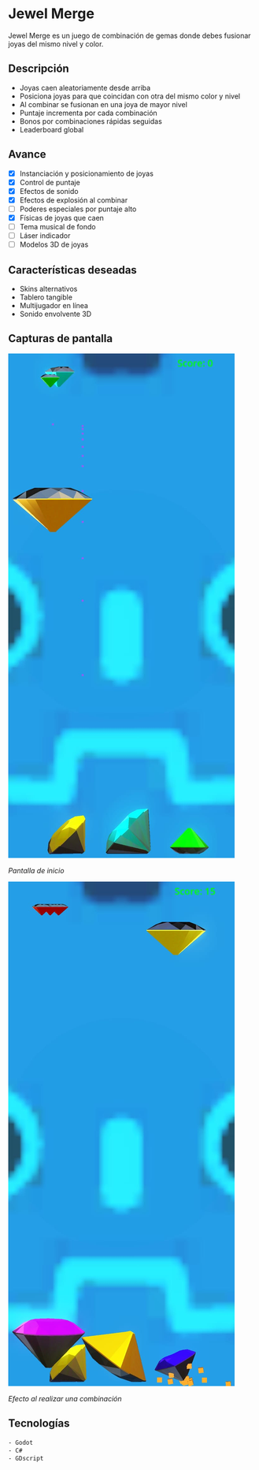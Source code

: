 # Jewel Merge 

Jewel Merge es un juego de combinación de gemas donde debes fusionar joyas del mismo nivel y color.

## Descripción  

- Joyas caen aleatoriamente desde arriba
- Posiciona joyas para que coincidan con otra del mismo color y nivel  
- Al combinar se fusionan en una joya de mayor nivel
- Puntaje incrementa por cada combinación  
- Bonos por combinaciones rápidas seguidas   
- Leaderboard global

## Avance

- [X] Instanciación y posicionamiento de joyas 
- [X] Control de puntaje
- [X] Efectos de sonido
- [X] Efectos de explosión al combinar
- [ ] Poderes especiales por puntaje alto
- [X] Físicas de joyas que caen   
- [ ] Tema musical de fondo
- [ ] Láser indicador 
- [ ] Modelos 3D de joyas

## Características deseadas

- Skins alternativos
- Tablero tangible  
- Multijugador en línea
- Sonido envolvente 3D

## Capturas de pantalla

![Inicio](screenshots/inicio.jpg)

*Pantalla de inicio*

![Combinación](screenshots/combinacion.jpg)  

*Efecto al realizar una combinación* 

## Tecnologías

```
- Godot
- C#
- GDscript
```